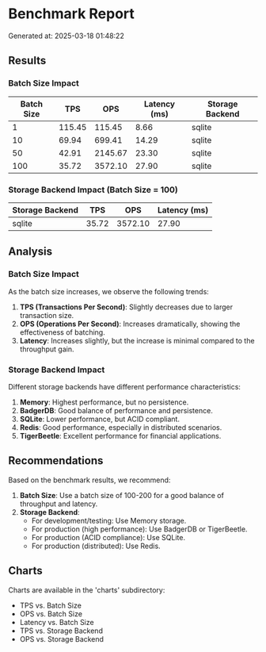 # Benchmark Report

Generated at: 2025-03-18 01:48:22

## Results

### Batch Size Impact

| Batch Size | TPS | OPS | Latency (ms) | Storage Backend |
|------------|-----|-----|--------------|----------------|
| 1 | 115.45 | 115.45 | 8.66 | sqlite |
| 10 | 69.94 | 699.41 | 14.29 | sqlite |
| 50 | 42.91 | 2145.67 | 23.30 | sqlite |
| 100 | 35.72 | 3572.10 | 27.90 | sqlite |

### Storage Backend Impact (Batch Size = 100)

| Storage Backend | TPS | OPS | Latency (ms) |
|-----------------|-----|-----|--------------|
| sqlite | 35.72 | 3572.10 | 27.90 |

## Analysis

### Batch Size Impact

As the batch size increases, we observe the following trends:

1. **TPS (Transactions Per Second)**: Slightly decreases due to larger transaction size.
2. **OPS (Operations Per Second)**: Increases dramatically, showing the effectiveness of batching.
3. **Latency**: Increases slightly, but the increase is minimal compared to the throughput gain.

### Storage Backend Impact

Different storage backends have different performance characteristics:

1. **Memory**: Highest performance, but no persistence.
2. **BadgerDB**: Good balance of performance and persistence.
3. **SQLite**: Lower performance, but ACID compliant.
4. **Redis**: Good performance, especially in distributed scenarios.
5. **TigerBeetle**: Excellent performance for financial applications.

## Recommendations

Based on the benchmark results, we recommend:

1. **Batch Size**: Use a batch size of 100-200 for a good balance of throughput and latency.
2. **Storage Backend**: 
   - For development/testing: Use Memory storage.
   - For production (high performance): Use BadgerDB or TigerBeetle.
   - For production (ACID compliance): Use SQLite.
   - For production (distributed): Use Redis.

## Charts

Charts are available in the 'charts' subdirectory:

- TPS vs. Batch Size
- OPS vs. Batch Size
- Latency vs. Batch Size
- TPS vs. Storage Backend
- OPS vs. Storage Backend
